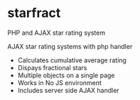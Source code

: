 # starfract
PHP and AJAX star rating system
	<p>AJAX star rating systems with php handler</p>
	<ul>
		<li>Calculates cumulative average rating</li>
		<li>Dispays fractional stars</li>
		<li>Multiple objects on a single page</li>
		<li>Works in No JS environment</li>
		<li>Includes server side AJAX handler</li>
	</ul>
